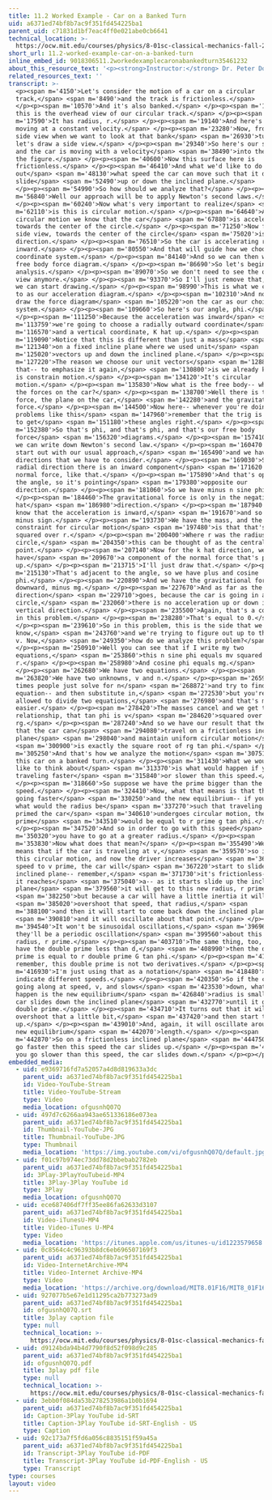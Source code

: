 ```yaml
---
title: 11.2 Worked Example - Car on a Banked Turn
uid: a6371ed74bf8b7ac9f351fd454225ba1
parent_uid: c71831d1bf7eac4ff0e021abe0cb6641
technical_location: >-
  https://ocw.mit.edu/courses/physics/8-01sc-classical-mechanics-fall-2016/week-3-circular-motion/11.2-worked-example-car-on-a-banked-turn/11.2-worked-example-car-on-a-banked-turn
short_url: 11.2-worked-example-car-on-a-banked-turn
inline_embed_id: 9018306511.2workedexamplecaronabankedturn35461232
about_this_resource_text: '<p><strong>Instructor:</strong> Dr. Peter Dourmashkin</p>'
related_resources_text: ''
transcript: >-
  <p><span m='4150'>Let's consider the motion of a car on a circular
  track,</span> <span m='8490'>and the track is frictionless.</span>
  </p><p><span m='10570'>And it's also banked.</span> </p><p><span m='13090'>So
  this is the overhead view of our circular track.</span> </p><p><span
  m='17590'>It has radius, r.</span> </p><p><span m='19140'>And here's our car
  moving at a constant velocity.</span> </p><p><span m='23280'>Now, from the
  side view when we want to look at that bank</span> <span m='26930'>turn--
  let's draw a side view.</span> </p><p><span m='29340'>So here's our side view,
  and the car is moving with a velocity</span> <span m='38490'>into the plane of
  the figure.</span> </p><p><span m='40600'>Now this surface here is
  frictionless.</span> </p><p><span m='46410'>And what we'd like to do is find
  out</span> <span m='48130'>what speed the car can move such that it doesn't
  slide</span> <span m='52490'>up or down the inclined plane.</span>
  </p><p><span m='54990'>So how should we analyze that?</span> </p><p><span
  m='56840'>Well our approach will be to apply Newton's second laws.</span>
  </p><p><span m='60240'>Now what's very important to realize</span> <span
  m='62110'>is this is circular motion.</span> </p><p><span m='64640'>And for
  circular motion we know that the car</span> <span m='67880'>is accelerating
  towards the center of the circle.</span> </p><p><span m='71250'>Now from the
  side view, towards the center of the circle</span> <span m='75020'>is in this
  direction.</span> </p><p><span m='76510'>So the car is accelerating radially
  inward.</span> </p><p><span m='80550'>And that will guide how we choose our
  coordinate system.</span> </p><p><span m='84140'>And so we can then write our
  free body force diagram.</span> </p><p><span m='86690'>So let's begin with the
  analysis.</span> </p><p><span m='89070'>So we don't need to see the overhead
  view anymore.</span> </p><p><span m='93370'>So I'll just remove that, and then
  we can start drawing.</span> </p><p><span m='98990'>This is what we can refer
  to as our acceleration diagram.</span> </p><p><span m='102310'>And now let's
  draw the force diagram</span> <span m='105220'>on the car as our choice of
  system.</span> </p><p><span m='109660'>So here's our angle, phi.</span>
  </p><p><span m='111250'>Because the acceleration was inward</span> <span
  m='113759'>we're going to choose a radially outward coordinate</span> <span
  m='116570'>and a vertical coordinate, K hat up.</span> </p><p><span
  m='119090'>Notice that this is different than just a mass</span> <span
  m='121340'>on a fixed incline plane where we used unit</span> <span
  m='125020'>vectors up and down the inclined plane.</span> </p><p><span
  m='127220'>The reason we choose our unit vectors</span> <span m='128880'>like
  that-- to emphasize it again,</span> <span m='130800'>is we already know this
  is constrain motion.</span> </p><p><span m='134120'>It's circular
  motion.</span> </p><p><span m='135830'>Now what is the free body-- what are
  the forces on the car?</span> </p><p><span m='138700'>Well there is the normal
  force, the plane on the car,</span> <span m='142280'>and the gravitational
  force.</span> </p><p><span m='144500'>Now here-- whenever you're doing
  problems like this</span> <span m='147960'>remember that the trig is crucial
  to get</span> <span m='151180'>these angles right.</span> </p><p><span
  m='152380'>So that's phi, and that's phi, and that's our free body
  force</span> <span m='156320'>diagrams.</span> </p><p><span m='157410'>And now
  we can write down Newton's second law.</span> </p><p><span m='160470'>So we'll
  start out with our usual approach,</span> <span m='165490'>and we have two
  directions that we have to consider.</span> </p><p><span m='169030'>So in the
  radial direction there is an inward component</span> <span m='171620'>of the
  normal force, like that.</span> </p><p><span m='175890'>And that's opposite
  the angle, so it's pointing</span> <span m='179380'>opposite our
  direction.</span> </p><p><span m='181060'>So we have minus n sine phi.</span>
  </p><p><span m='184460'>The gravitational force is only in the negative K
  hat</span> <span m='186980'>direction.</span> </p><p><span m='187940'>And we
  know that the acceleration is inward,</span> <span m='191670'>and so there's a
  minus sign.</span> </p><p><span m='193730'>We have the mass, and the
  constraint for circular motion</span> <span m='197480'>is that that's phi
  squared over r.</span> </p><p><span m='200400'>Where r was the radius of that
  circle,</span> <span m='204350'>this can be thought of as the central
  point.</span> </p><p><span m='207140'>Now for the k hat direction, we
  have</span> <span m='209670'>a component of the normal force that's pointing
  up.</span> </p><p><span m='213715'>I'll just draw that.</span> </p><p><span
  m='215130'>That's adjacent to the angle, so we have plus and cosine
  phi.</span> </p><p><span m='220890'>And we have the gravitational force
  downward, minus mg.</span> </p><p><span m='227670'>And as far as the vertical
  direction</span> <span m='229710'>goes, because the car is going in a
  circle,</span> <span m='232060'>there is no acceleration up or down in the
  vertical direction.</span> </p><p><span m='235500'>Again, that's a constraint
  in this problem.</span> </p><p><span m='238280'>That's equal to 0.</span>
  </p><p><span m='239610'>So in this problem, this is the side that we
  know,</span> <span m='243760'>and we're trying to figure out up to the speed,
  v. Now,</span> <span m='249350'>how do we analyze this problem?</span>
  </p><p><span m='250910'>Well you can see that if I write my two
  equations,</span> <span m='253860'>this n sine phi equals mv squared over
  r.</span> </p><p><span m='258980'>And cosine phi equals mg.</span>
  </p><p><span m='262680'>We have two equations.</span> </p><p><span
  m='263820'>We have two unknowns, v and n.</span> </p><p><span m='265910'>Many
  times people just solve for n</span> <span m='268872'>and try to find the
  equation-- and then substitute in,</span> <span m='272530'>but you're also
  allowed to divide two equations,</span> <span m='276980'>and that's much
  easier.</span> </p><p><span m='278420'>The masses cancel and we get the
  relationship, that tan phi is v</span> <span m='284620'>squared over
  rg.</span> </p><p><span m='287240'>And so we have our result that the speed
  that the car can</span> <span m='294080'>travel on a frictionless inclined
  plane</span> <span m='298040'>and maintain uniform circular motion</span>
  <span m='300900'>is exactly the square root of rg tan phi.</span> </p><p><span
  m='305250'>And that's how we analyze the motion</span> <span m='307510'>of
  this car on a banked turn.</span> </p><p><span m='311430'>What we would now
  like to think about</span> <span m='313370'>is what would happen if you're
  traveling faster</span> <span m='315840'>or slower than this speed.</span>
  </p><p><span m='318660'>So suppose we have the prime bigger than the
  speed.</span> </p><p><span m='324410'>Now, what that means is that the car is
  going faster</span> <span m='330250'>and the new equilibrium-- if you asked
  what would the radius be</span> <span m='337270'>such that traveling at v
  primed the car</span> <span m='340610'>undergoes circular motion, the
  prime</span> <span m='343510'>would be equal to r prime g tan phi.</span>
  </p><p><span m='347520'>And so in order to go with this speed</span> <span
  m='350320'>you have to go at a greater radius.</span> </p><p><span
  m='353830'>Now what does that mean?</span> </p><p><span m='355490'>Well, that
  means that if the car is traveling at v,</span> <span m='359570'>so it's in
  this circular motion, and now the driver increases</span> <span m='362870'>the
  speed to v prime, the car will</span> <span m='367220'>start to slide up the
  inclined plane-- remember,</span> <span m='371730'>it's frictionless-- until
  it reaches</span> <span m='375040'>a-- as it starts slide up the inclined
  plane</span> <span m='379560'>it will get to this new radius, r prime,</span>
  <span m='382250'>but because a car will have a little inertia it will</span>
  <span m='385020'>overshoot that speed, that radius,</span> <span
  m='388100'>and then it will start to come back down the inclined plane,</span>
  <span m='390810'>and it will oscillate about that point.</span> </p><p><span
  m='394540'>It won't be sinusoidal oscillations,</span> <span m='396960'>but
  they'll be a periodic oscillation</span> <span m='399560'>about this new
  radius, r prime.</span> </p><p><span m='403710'>The same thing, too, if we
  have the double prime less than d,</span> <span m='408990'>then the double
  prime is equal to r double prime G tan phi.</span> </p><p><span m='413900'>Now
  remember, this double prime is not two derivatives.</span> </p><p><span
  m='416930'>I'm just using that as a notation</span> <span m='418480'>to
  indicate different speeds.</span> </p><p><span m='420350'>So if the car is
  going along at speed, v, and slows</span> <span m='423530'>down, what would
  happen is the new equilibrium</span> <span m='426840'>radius is smaller so the
  car slides down the inclined plane</span> <span m='432770'>until it gets to r
  double prime.</span> </p><p><span m='434710'>It turns out that it will
  overshoot that a little bit,</span> <span m='437420'>and then start to move
  up.</span> </p><p><span m='439010'>And, again, it will oscillate around this
  new equilibrium</span> <span m='442070'>length.</span> </p><p><span
  m='442870'>So on a frictionless inclined plane</span> <span m='444750'>if you
  go faster then this speed the car slides up.</span> </p><p><span m='448240'>If
  you go slower than this speed, the car slides down.</span> </p><p></p>
embedded_media:
  - uid: e9369716fd7a52057a4d8d819633a3dc
    parent_uid: a6371ed74bf8b7ac9f351fd454225ba1
    id: Video-YouTube-Stream
    title: Video-YouTube-Stream
    type: Video
    media_location: ofgusnhQ07Q
  - uid: 497d7c6266aa943ae651336186e073ea
    parent_uid: a6371ed74bf8b7ac9f351fd454225ba1
    id: Thumbnail-YouTube-JPG
    title: Thumbnail-YouTube-JPG
    type: Thumbnail
    media_location: 'https://img.youtube.com/vi/ofgusnhQ07Q/default.jpg'
  - uid: f01c97b974ec73dd78d2bbebab2782eb
    parent_uid: a6371ed74bf8b7ac9f351fd454225ba1
    id: 3Play-3PlayYouTubeid-MP4
    title: 3Play-3Play YouTube id
    type: 3Play
    media_location: ofgusnhQ07Q
  - uid: ece687406df7ff35ee86fa62633d3107
    parent_uid: a6371ed74bf8b7ac9f351fd454225ba1
    id: Video-iTunesU-MP4
    title: Video-iTunes U-MP4
    type: Video
    media_location: 'https://itunes.apple.com/us/itunes-u/id1223579658'
  - uid: 0c8564c4c96393b8dc6eb696507169f3
    parent_uid: a6371ed74bf8b7ac9f351fd454225ba1
    id: Video-InternetArchive-MP4
    title: Video-Internet Archive-MP4
    type: Video
    media_location: 'https://archive.org/download/MIT8.01F16/MIT8_01F16_L11v02_360p.mp4'
  - uid: 927077b5e67e1d11295ca2b773273ad9
    parent_uid: a6371ed74bf8b7ac9f351fd454225ba1
    id: ofgusnhQ07Q.srt
    title: 3play caption file
    type: null
    technical_location: >-
      https://ocw.mit.edu/courses/physics/8-01sc-classical-mechanics-fall-2016/week-3-circular-motion/11.2-worked-example-car-on-a-banked-turn/11.2-worked-example-car-on-a-banked-turn/ofgusnhQ07Q.srt
  - uid: d9124bda94b4d7790f8d52f098d9c285
    parent_uid: a6371ed74bf8b7ac9f351fd454225ba1
    id: ofgusnhQ07Q.pdf
    title: 3play pdf file
    type: null
    technical_location: >-
      https://ocw.mit.edu/courses/physics/8-01sc-classical-mechanics-fall-2016/week-3-circular-motion/11.2-worked-example-car-on-a-banked-turn/11.2-worked-example-car-on-a-banked-turn/ofgusnhQ07Q.pdf
  - uid: 3ebb0f084da53b278253986a1b0b1694
    parent_uid: a6371ed74bf8b7ac9f351fd454225ba1
    id: Caption-3Play YouTube id-SRT
    title: Caption-3Play YouTube id-SRT-English - US
    type: Caption
  - uid: 92c173a7f5fd6a056c8835151f59a45a
    parent_uid: a6371ed74bf8b7ac9f351fd454225ba1
    id: Transcript-3Play YouTube id-PDF
    title: Transcript-3Play YouTube id-PDF-English - US
    type: Transcript
type: courses
layout: video
---
```

